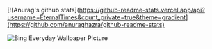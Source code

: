[![Anurag's github stats](https://github-readme-stats.vercel.app/api?username=EternalTimes&count_private=true&theme=gradient](https://github.com/anuraghazra/github-readme-stats)

![Bing Everyday Wallpaper Picture](https://uploadbeta.com/api/pictures/random/?key=BingEverydayWallpaperPicture)
